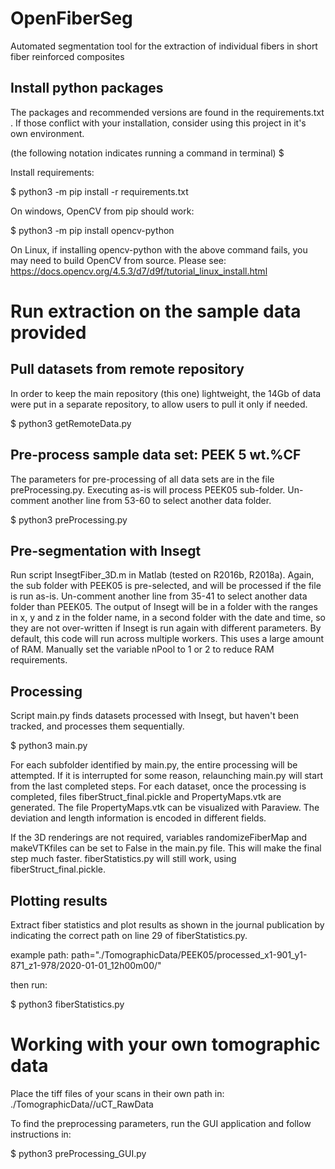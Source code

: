 # OpenFiberSeg
Automated segmentation tool for the extraction of individual fibers in short fiber reinforced composites


## Install python packages

The packages and recommended versions are found in the requirements.txt . If those conflict with your installation, consider using this project in it's own environment.

(the following notation indicates running a command in terminal)
$ <command>

Install requirements:

$ python3 -m pip install -r requirements.txt

On windows, OpenCV from pip should work:

$ python3 -m pip install opencv-python

On Linux, if installing opencv-python with the above command fails, you may need to build OpenCV from source. Please see: https://docs.opencv.org/4.5.3/d7/d9f/tutorial_linux_install.html

# Run extraction on the sample data provided

## Pull datasets from remote repository

In order to keep the main repository (this one) lightweight, the 14Gb of data were put in a separate repository, to allow users to pull it only if needed. 

$ python3 getRemoteData.py

## Pre-process sample data set: PEEK 5 wt.%CF

The parameters for pre-processing of all data sets are in the file preProcessing.py. Executing as-is will process PEEK05 sub-folder. Un-comment another line from 53-60 to select another data folder. 

$ python3 preProcessing.py

## Pre-segmentation with Insegt

Run script InsegtFiber_3D.m in Matlab (tested on R2016b, R2018a). Again, the sub folder with PEEK05 is pre-selected, and will be processed if the file is run as-is. Un-comment another line from 35-41 to select another data folder than PEEK05. The output of Insegt will be in a folder with the ranges in x, y and z in the folder name, in a second folder with the date and time, so they are not over-written if Insegt is run again with different parameters. By default, this code will run across multiple workers. This uses a large amount of RAM. Manually set the variable nPool to 1 or 2 to reduce RAM requirements.  

## Processing

Script main.py finds datasets processed with Insegt, but haven't been tracked, and processes them sequentially. 

$ python3 main.py

For each subfolder identified by main.py, the entire processing will be attempted. If it is interrupted for some reason, relaunching main.py will start from the last completed steps. For each dataset, once the processing is completed, files fiberStruct_final.pickle and PropertyMaps.vtk are generated. The file PropertyMaps.vtk can be visualized with Paraview. The deviation and length information is encoded in different fields.

If the 3D renderings are not required, variables randomizeFiberMap and makeVTKfiles can be set to False in the main.py file. This will make the final step much faster. fiberStatistics.py will still work, using fiberStruct_final.pickle. 

## Plotting results

Extract fiber statistics and plot results as shown in the journal publication by indicating the correct path on line 29 of fiberStatistics.py. 

example path:
path="./TomographicData/PEEK05/processed_x1-901_y1-871_z1-978/2020-01-01_12h00m00/"

then run:

$ python3 fiberStatistics.py

# Working with your own tomographic data

Place the tiff files of your scans in their own path in:
./TomographicData/<Scan Name>/uCT_RawData

To find the preprocessing parameters, run the GUI application and follow instructions in:

$ python3 preProcessing_GUI.py

